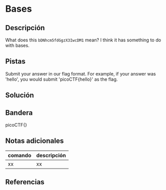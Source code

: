 # Bases

## Descripción
What does this `bDNhcm5fdGgzX3IwcDM1` mean? I think it has something to do with bases.

## Pistas 
Submit your answer in our flag format. For example, if your answer was 'hello', you would submit 'picoCTF{hello}' as the flag.

## Solución

## Bandera
picoCTF{}

## Notas adicionales
| comando | descripción |
|------------|---------------|
| xx | xx |

## Referencias
